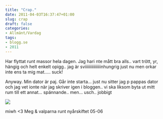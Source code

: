 ```yaml
---
title: "Crap."
date: 2011-04-03T16:37:47+01:00
slug: crap
draft: false
categories:
- Allmänt/Vardag
tags:
- blogg.se
- 2011
---
```

Har flyttat runt massor hela dagen. Jag hari nte mått bra alls.. vart trött, yr,  hängig och helt enkelt opigg.. jag är sviiiiiiiiiiiiiiinhungrig just nu men orkar inte ens ta mig mat..... suck!  
  
Anyway. Min dator är paj. Går inte starta... just nu sitter jag p pappas dator och jag vet ionte när jag skriver igen i bloggen.. vi ska liksom byta ut mitt rum till ett annat... spännande.. men... usch.. jobbigt  
  
  
![](/assets/images/blogg.se/dscn0395_141004771.jpg)  
  
miwh <3 Meg & valparna runt nyårskiftet 05-06